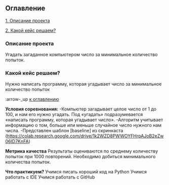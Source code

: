 ## Оглавление
[1. Описание проекта]()

[2. Какой кейс решаем?]()

### Описание проекта
Угадать загаданное компьютером число за минимальное количество попыток.

### Какой кейс решаем?
Нужно написать программу, которая угадывает число за минимальное количество попыток

:arrow-_up [к оглавлению]()

**Условия соревнования:**
-Компьютер загадывает целое число от 1 до 100, и нам его нужно угадать. Под «угадать» подразумевается «написать программу, которая угадывает число».
-Алгоритм учитывает информацию о том, больше или меньше случайное число нужного нам числа.
-Представлен шаблон [baseline] из скринкаста (https://colab.research.google.com/drive/1k2WZD8PWWOYFHrpAJoB2eZw06ID7KnFA)

**Метрика качества**
Результаты оцениваются по среднему количеству попыток при 1000 повторений. Необходимо добиться минимального количества попыток.

**Что практикуем?**
Учимся писать хороший код на Python
Учимся работать с IDE
Учимся работать с GitHub